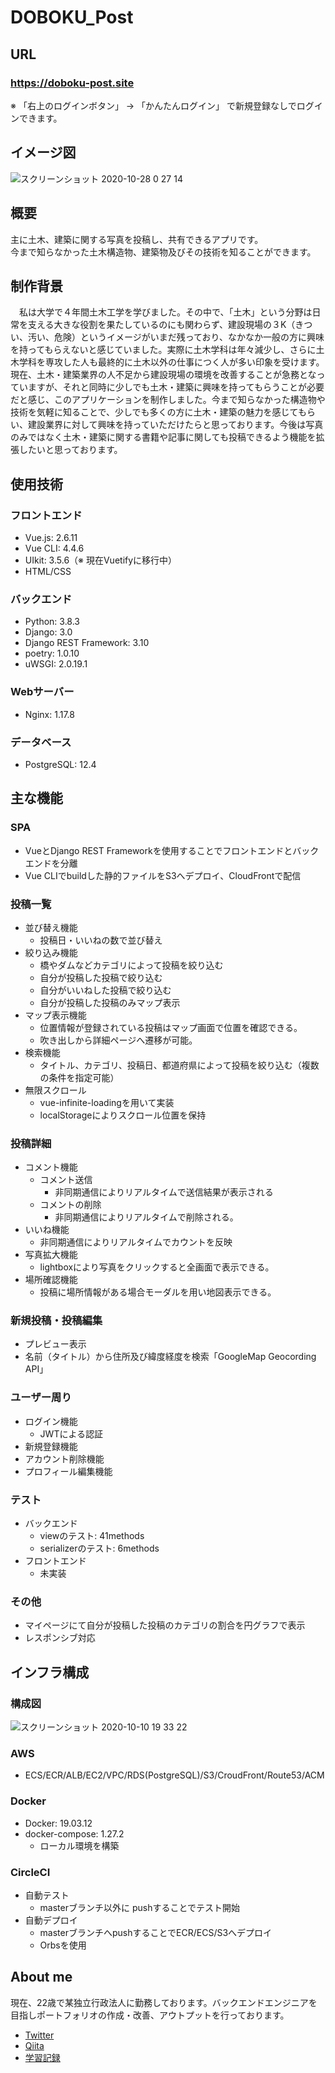 # DOBOKU_Post
## URL
### https://doboku-post.site  
※ 「右上のログインボタン」 → 「かんたんログイン」 で新規登録なしでログインできます。

## イメージ図
![スクリーンショット 2020-10-28 0 27 14](https://user-images.githubusercontent.com/62042131/97323622-5558e080-18b4-11eb-8123-a430721c6985.png)


## 概要
主に土木、建築に関する写真を投稿し、共有できるアプリです。  
今まで知らなかった土木構造物、建築物及びその技術を知ることができます。

## 制作背景
　私は大学で４年間土木工学を学びました。その中で、「土木」という分野は日常を支える大きな役割を果たしているのにも関わらず、建設現場の３K（きつい、汚い、危険）というイメージがいまだ残っており、なかなか一般の方に興味を持ってもらえないと感じていました。実際に土木学科は年々減少し、さらに土木学科を専攻した人も最終的に土木以外の仕事につく人が多い印象を受けます。現在、土木・建築業界の人不足から建設現場の環境を改善することが急務となっていますが、それと同時に少しでも土木・建築に興味を持ってもらうことが必要だと感じ、このアプリケーションを制作しました。今まで知らなかった構造物や技術を気軽に知ることで、少しでも多くの方に土木・建築の魅力を感じてもらい、建設業界に対して興味を持っていただけたらと思っております。今後は写真のみではなく土木・建築に関する書籍や記事に関しても投稿できるよう機能を拡張したいと思っております。
 
## 使用技術
### フロントエンド
* Vue.js: 2.6.11
* Vue CLI: 4.4.6
* UIkit: 3.5.6（※ 現在Vuetifyに移行中）
* HTML/CSS

### バックエンド
* Python: 3.8.3
* Django: 3.0
* Django REST Framework: 3.10
* poetry: 1.0.10
* uWSGI: 2.0.19.1

### Webサーバー
* Nginx: 1.17.8

### データベース
* PostgreSQL: 12.4

## 主な機能
### SPA
* VueとDjango REST Frameworkを使用することでフロントエンドとバックエンドを分離
* Vue CLIでbuildした静的ファイルをS3へデプロイ、CloudFrontで配信

### 投稿一覧
* 並び替え機能
  * 投稿日・いいねの数で並び替え
* 絞り込み機能
  * 橋やダムなどカテゴリによって投稿を絞り込む
  * 自分が投稿した投稿で絞り込む
  * 自分がいいねした投稿で絞り込む
  * 自分が投稿した投稿のみマップ表示
* マップ表示機能
  * 位置情報が登録されている投稿はマップ画面で位置を確認できる。
  * 吹き出しから詳細ページへ遷移が可能。
* 検索機能
  * タイトル、カテゴリ、投稿日、都道府県によって投稿を絞り込む（複数の条件を指定可能）
* 無限スクロール
  * vue-infinite-loadingを用いて実装
  * localStorageによりスクロール位置を保持

### 投稿詳細
* コメント機能
  * コメント送信
    * 非同期通信によりリアルタイムで送信結果が表示される
  * コメントの削除
    * 非同期通信によりリアルタイムで削除される。
* いいね機能
  * 非同期通信によりリアルタイムでカウントを反映
* 写真拡大機能
  * lightboxにより写真をクリックすると全画面で表示できる。
* 場所確認機能
  * 投稿に場所情報がある場合モーダルを用い地図表示できる。
  
### 新規投稿・投稿編集
* プレビュー表示
* 名前（タイトル）から住所及び緯度経度を検索「GoogleMap Geocording API」

### ユーザー周り
* ログイン機能
  * JWTによる認証
* 新規登録機能
* アカウント削除機能
* プロフィール編集機能

### テスト
* バックエンド
  * viewのテスト: 41methods
  * serializerのテスト: 6methods
* フロントエンド
  * 未実装

### その他
* マイページにて自分が投稿した投稿のカテゴリの割合を円グラフで表示
* レスポンシブ対応

## インフラ構成
### 構成図
![スクリーンショット 2020-10-10 19 33 22](https://user-images.githubusercontent.com/62042131/95652911-76d57080-0b2f-11eb-817f-71e84cba06da.png)
### AWS
* ECS/ECR/ALB/EC2/VPC/RDS(PostgreSQL)/S3/CroudFront/Route53/ACM
### Docker
* Docker: 19.03.12
* docker-compose: 1.27.2
  * ローカル環境を構築
### CircleCI
* 自動テスト
  * masterブランチ以外に pushすることでテスト開始
* 自動デプロイ
  * masterブランチへpushすることでECR/ECS/S3へデプロイ
  * Orbsを使用
  
## About me
  現在、22歳で某独立行政法人に勤務しております。バックエンドエンジニアを目指しポートフォリオの作成・改善、アウトプットを行っております。  
* [Twitter](https://twitter.com/saka___21)  
* [Qiita](https://qiita.com/saka___21)    
* [学習記録](https://saka-21.hatenablog.com/archive)


